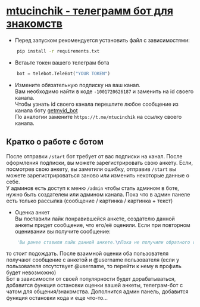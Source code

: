 # [mtucinchik - телеграмм бот для знакомств](https://t.me/mtucinchik)
- Перед запуском рекомендуется установить файл с зависимостями:
```Bash
    pip install -r requirements.txt
```

- Встаьте токен вашего телеграм бота
```Python
    bot = telebot.TeleBot("YOUR TOKEN")
```

- Измените обязательную подписку на ваш канал.<br/>
Вам необходимо найти в коде `-1001720626187` и заменить на id своего канала.<br/>
Чтобы узнать id своего канала перешлите любое сообщение из канала боту [getmyid_bot](https://t.me/getmyid_bot)<br/>
По аналогии замените `https://t.me/mtucinchik` на ссылку своего канала.

## Кратко о работе с ботом
После отправки `/start` бот требует от вас подписки на канал. После оформления подписки, вы можете зарегистрировать свою анкету.
Если, посмотрев свою анкету, вы заметили ошибку, отправив `/start` вы можете зарегистрироваться заново или изменить некоторые данные о себе.<br/>
У админов есть доступ к меню `/admin` чтобы стать админом в боте, нужно быть создателем или админом канала. Пока что в админ панеле есть только рассылка (сообщение / картинка / картинка + текст)

- Оценка анкет<br/>
Вы поставили лайк понравившейся анкете, создателю данной анкеты придет сообщение, что его/её оценили. Если при повторном оценивании вы получите сообщение:
```Python
    'Вы ранее ставили лайк данной анкете.\nПока не получили обратного ответа от пользователя!\nОжидайте!'
```
то стоит подождать. После взаимной оценки оба пользователя получают сообщение с анкетой и @username пользователя (если у пользователя отсутствует @username, то перейти к нему в профиль будет невозможно)<br/>
Бот в зависимости от своей популярности будет дорабатываться, добавится функция остановки оценки вашей анкеты, телеграм-бот с чатом для общения/знакомства. Дополнится админ панель, добавится функция остановки кода и еще что-то...